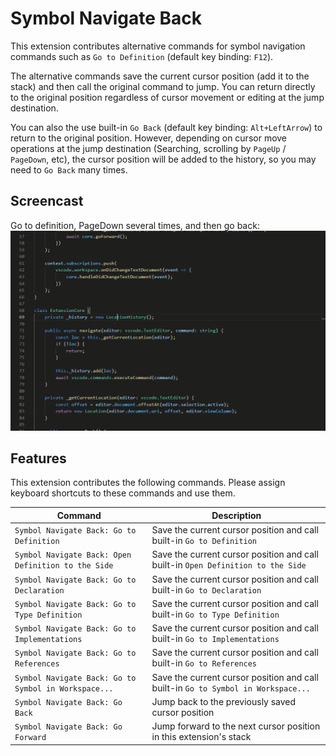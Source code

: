 # Symbol Navigate Back

This extension contributes alternative commands for symbol navigation commands such as `Go to Definition` (default key binding: `F12`).

The alternative commands save the current cursor position (add it to the stack) and then call the original command to jump. You can return directly to the original position regardless of cursor movement or editing at the jump destination.

You can also the use built-in `Go Back` (default key binding: `Alt+LeftArrow`) to return to the original position. However, depending on cursor move operations at the jump destination (Searching, scrolling by `PageUp` / `PageDown`, etc), the cursor position will be added to the history, so you may need to `Go Back` many times.

## Screencast
Go to definition, PageDown several times, and then go back:
![`Go to Definition` and `Go Back`](symbol-navigate-back.gif)

## Features
This extension contributes the following commands. Please assign keyboard shortcuts to these commands and use them.

|Command|Description|
|---|---|
|`Symbol Navigate Back: Go to Definition`|Save the current cursor position and call built-in `Go to Definition`|
|`Symbol Navigate Back: Open Definition to the Side` |Save the current cursor position and call built-in `Open Definition to the Side`
|`Symbol Navigate Back: Go to Declaration` |Save the current cursor position and call built-in `Go to Declaration`
|`Symbol Navigate Back: Go to Type Definition` |Save the current cursor position and call built-in `Go to Type Definition`
|`Symbol Navigate Back: Go to Implementations` |Save the current cursor position and call built-in `Go to Implementations`
|`Symbol Navigate Back: Go to References` |Save the current cursor position and call built-in `Go to References`
|`Symbol Navigate Back: Go to Symbol in Workspace...` |Save the current cursor position and call built-in `Go to Symbol in Workspace...`
|`Symbol Navigate Back: Go Back` |Jump back to the previously saved cursor position|
|`Symbol Navigate Back: Go Forward` |Jump forward to the next cursor position in this extension's stack|

